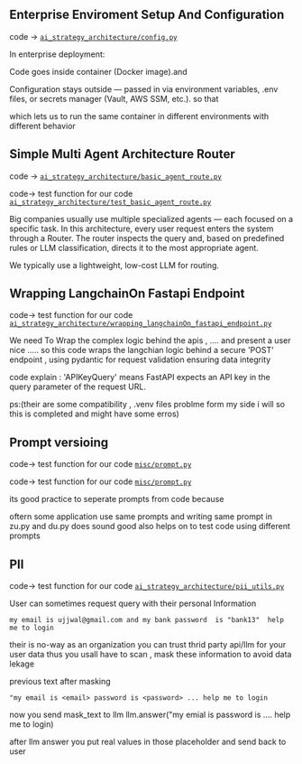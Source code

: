 ## Enterprise Enviroment Setup And Configuration 
code -> [`ai_strategy_architecture/config.py`](ai_strategy_architecture/config.py)


In enterprise deployment:

Code goes inside container (Docker image).and 

Configuration stays outside — passed in via environment variables, .env files, or secrets manager (Vault, AWS SSM, etc.). so that 


which  lets us to  run the same container in different environments with different behavior 


## Simple Multi Agent Architecture Router 
code ->  [`ai_strategy_architecture/basic_agent_route.py`](ai_strategy_architecture/basic_agent_router.py)


code-> test function for our code [`ai_strategy_architecture/test_basic_agent_route.py`](ai_strategy_architecture/test_basic_agent_router.py)


Big companies usually use multiple specialized agents — each focused on a specific task.
In this architecture, every user request enters the system through a Router.
The router inspects the query and, based on predefined rules or LLM classification, directs it to the most appropriate agent.

We typically use a lightweight, low-cost LLM for routing.

## Wrapping LangchainOn Fastapi Endpoint
code-> test function for our code [`ai_strategy_architecture/wrapping_langchainOn_fastapi_endpoint.py`](ai_strategy_architecture/wrapping_langchainOn_fastapi_endpoint.py)


We need To Wrap the complex logic behind the apis ,  .... and present a user nice ..... so this code wraps the langchian logic behind a secure 
'POST' endpoint , using  pydantic for request validation ensuring data integrity 


code explain : 
'APIKeyQuery'  means FastAPI expects an API key in the query parameter of the request URL.

ps:(their are some compatibility , .venv files problme form my side i will so this is completed and might have some erros)

## Prompt versioing 
code-> test function for our code [`misc/prompt.py`](misc/prompt.py)

code-> test function for our code [`misc/prompt.py`](ai_strategy_architecture/wrapping_langchainOn_fastapi_endpoint.py)

its good practice to seperate prompts from code because 

oftern some  application use same prompts and writing same prompt in zu.py and du.py does sound good also helps on to  test code using different prompts 


## PII 
code-> test function for our code [`ai_strategy_architecture/pii_utils.py`](ai_strategy_architecture/pii_utils.py)


User can sometimes request query with  their personal Information


    my email is ujjwal@gmail.com and my bank password  is "bank13"  help me to login 


their is no-way as an organization you can trust thrid party api/llm for your user data
thus you usall have to scan ,  mask these information  to avoid data lekage 


previous text after masking 

    "my email is <email> password is <password> ... help me to login

now you send mask_text to llm 
llm.answer("my emial is <email> password is <password>.... help me to login)

after llm answer you  put real  values in those placeholder and send back to user 



